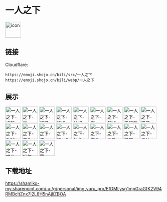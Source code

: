 # 一人之下
<img src="https://emoji.shojo.cn/bili/src/一人之下/icon.png" width="50" height="50" alt="icon">

## 链接
Cloudflare:
```
https://emoji.shojo.cn/bili/src/一人之下
https://emoji.shojo.cn/bili/webp/一人之下
```
## 展示
<img src="https://emoji.shojo.cn/bili/src/一人之下/一人之下-机智.png" width="50" height="50" alt="一人之下-机智">
<img src="https://emoji.shojo.cn/bili/src/一人之下/一人之下-刀.png" width="50" height="50" alt="一人之下-刀">
<img src="https://emoji.shojo.cn/bili/src/一人之下/一人之下-埋了.png" width="50" height="50" alt="一人之下-埋了">
<img src="https://emoji.shojo.cn/bili/src/一人之下/一人之下-蟑螂.png" width="50" height="50" alt="一人之下-蟑螂">
<img src="https://emoji.shojo.cn/bili/src/一人之下/一人之下-抽打.png" width="50" height="50" alt="一人之下-抽打">
<img src="https://emoji.shojo.cn/bili/src/一人之下/一人之下-燃.png" width="50" height="50" alt="一人之下-燃">
<img src="https://emoji.shojo.cn/bili/src/一人之下/一人之下-超凶.png" width="50" height="50" alt="一人之下-超凶">
<img src="https://emoji.shojo.cn/bili/src/一人之下/一人之下-干翻苍穹.png" width="50" height="50" alt="一人之下-干翻苍穹">
<img src="https://emoji.shojo.cn/bili/src/一人之下/一人之下-糟了.png" width="50" height="50" alt="一人之下-糟了">
<img src="https://emoji.shojo.cn/bili/src/一人之下/一人之下-孙贼.png" width="50" height="50" alt="一人之下-孙贼">
<img src="https://emoji.shojo.cn/bili/src/一人之下/一人之下-养生.png" width="50" height="50" alt="一人之下-养生">
<img src="https://emoji.shojo.cn/bili/src/一人之下/一人之下-瘫.png" width="50" height="50" alt="一人之下-瘫">
<img src="https://emoji.shojo.cn/bili/src/一人之下/一人之下-打call.png" width="50" height="50" alt="一人之下-打call">
<img src="https://emoji.shojo.cn/bili/src/一人之下/一人之下-比心.png" width="50" height="50" alt="一人之下-比心">
<img src="https://emoji.shojo.cn/bili/src/一人之下/一人之下-摸头.png" width="50" height="50" alt="一人之下-摸头">
<img src="https://emoji.shojo.cn/bili/src/一人之下/一人之下-八卦.png" width="50" height="50" alt="一人之下-八卦">
<img src="https://emoji.shojo.cn/bili/src/一人之下/一人之下-狐狸.png" width="50" height="50" alt="一人之下-狐狸">
<img src="https://emoji.shojo.cn/bili/src/一人之下/一人之下-承让.png" width="50" height="50" alt="一人之下-承让">
<img src="https://emoji.shojo.cn/bili/src/一人之下/一人之下-哎？.png" width="50" height="50" alt="一人之下-哎？">
<img src="https://emoji.shojo.cn/bili/src/一人之下/一人之下-叹气.png" width="50" height="50" alt="一人之下-叹气">
<img src="https://emoji.shojo.cn/bili/src/一人之下/一人之下-雷.png" width="50" height="50" alt="一人之下-雷">

## 下载地址

https://shamiko-my.sharepoint.com/:u:/g/personal/img_yuru_pro/EfDMLysg1mpGraGfK2V94RMBcItZnx7I2L8H5nAjliZBOA